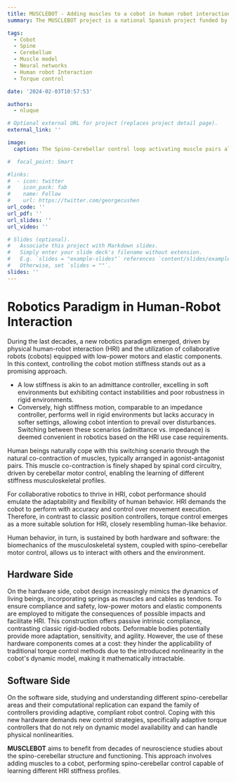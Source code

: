 ```yaml
---
title: MUSCLEBOT - Adding muscles to a cobot in human robot interaction
summary: The MUSCLEBOT project is a national Spanish project funded by the Spanish National Research Agency MUSCLEBOT(CNS2022-135243) funded by "MCIN/AEI/10.13039/501100011033" and by the European Union "NextGenerationEU/PRTR". MUSCLEBOT tries to benefit from decades of neuroscience studies about the spino-cerebellar structure and functioning, and apply those findings to the current HRI robotic challenge. Here we address this challenge by adding a muscle model to cobot equipped with series elastic actuators, i.e., Baxter, Sawyer or Panda cobots, and performing spino-cerebellar control able to learn different stiffness profiles which ultimately will improve HRI.

tags:
  - Cobot
  - Spine
  - Cerebellum
  - Muscle model
  - Neural networks
  - Human robot Interaction
  - Torque control

date: '2024-02-03T10:57:53'

authors:
  - nluque

# Optional external URL for project (replaces project detail page).
external_link: ''

image:
  caption: The Spino-Cerebellar control loop activating muscle pairs allows switching between admittance and impedance HRI. Synaptic adaptation slowly occurs within the cerebellum, thus allowing motor control adaptation. Conversely, fast reflexes are caused by the spine actuation under sudden moves, which takes advantage of muscle co-contration and helps varying the robot stiffness.

#  focal_point: Smart

#links:
#  - icon: twitter
#    icon_pack: fab
#    name: Follow
#    url: https://twitter.com/georgecushen
url_code: ''
url_pdf: ''
url_slides: ''
url_video: ''

# Slides (optional).
#   Associate this project with Markdown slides.
#   Simply enter your slide deck's filename without extension.
#   E.g. `slides = "example-slides"` references `content/slides/example-slides.md`.
#   Otherwise, set `slides = ""`.
slides: ''
---
```


# Robotics Paradigm in Human-Robot Interaction

During the last decades, a new robotics paradigm emerged, driven by physical human-robot interaction (HRI) and the utilization of collaborative robots (cobots) equipped with low-power motors and elastic components. In this context, controlling the cobot motion stiffness stands out as a promising approach.

- A low stiffness is akin to an admittance controller, excelling in soft environments but exhibiting contact instabilities and poor robustness in rigid environments.
- Conversely, high stiffness motion, comparable to an impedance controller, performs well in rigid environments but lacks accuracy in softer settings, allowing cobot intention to prevail over disturbances. Switching between these scenarios (admittance vs. impedance) is deemed convenient in robotics based on the HRI use case requirements.

Human beings naturally cope with this switching scenario through the natural co-contraction of muscles, typically arranged in agonist-antagonist pairs. This muscle co-contraction is finely shaped by spinal cord circuitry, driven by cerebellar motor control, enabling the learning of different stiffness musculoskeletal profiles.

For collaborative robotics to thrive in HRI, cobot performance should emulate the adaptability and flexibility of human behavior. HRI demands the cobot to perform with accuracy and control over movement execution. Therefore, in contrast to classic position controllers, torque control emerges as a more suitable solution for HRI, closely resembling human-like behavior.

Human behavior, in turn, is sustained by both hardware and software: the biomechanics of the musculoskeletal system, coupled with spino-cerebellar motor control, allows us to interact with others and the environment.

## Hardware Side

On the hardware side, cobot design increasingly mimics the dynamics of living beings, incorporating springs as muscles and cables as tendons. To ensure compliance and safety, low-power motors and elastic components are employed to mitigate the consequences of possible impacts and facilitate HRI. This construction offers passive intrinsic compliance, contrasting classic rigid-bodied robots. Deformable bodies potentially provide more adaptation, sensitivity, and agility. However, the use of these hardware components comes at a cost: they hinder the applicability of traditional torque control methods due to the introduced nonlinearity in the cobot's dynamic model, making it mathematically intractable.

## Software Side

On the software side, studying and understanding different spino-cerebellar areas and their computational replication can expand the family of controllers providing adaptive, compliant robot control. Coping with this new hardware demands new control strategies, specifically adaptive torque controllers that do not rely on dynamic model availability and can handle physical nonlinearities.

**MUSCLEBOT** aims to benefit from decades of neuroscience studies about the spino-cerebellar structure and functioning. This approach involves adding muscles to a cobot, performing spino-cerebellar control capable of learning different HRI stiffness profiles.
